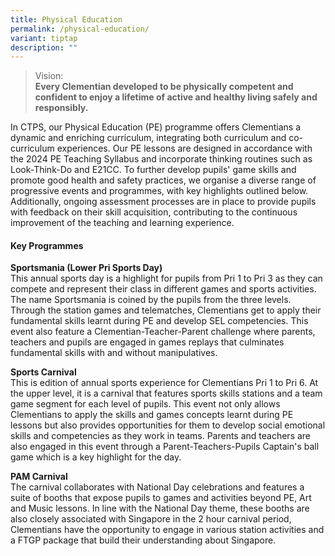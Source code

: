 ```yaml
---
title: Physical Education
permalink: /physical-education/
variant: tiptap
description: ""
---
```

<blockquote>
<p>Vision:
<br><strong>Every Clementian developed to be physically competent and confident to enjoy a lifetime of active and healthy living safely and responsibly.</strong>
</p>
</blockquote>
<p>In CTPS, our Physical Education (PE) programme offers Clementians a dynamic
and enriching curriculum, integrating both curriculum and co-curriculum
experiences. Our PE lessons are designed in accordance with the 2024 PE
Teaching Syllabus and incorporate thinking routines such as Look-Think-Do
and E21CC. To further develop pupils' game skills and promote good health
and safety practices, we organise a diverse range of progressive events
and programmes, with key highlights outlined below. Additionally, ongoing
assessment processes are in place to provide pupils with feedback on their
skill acquisition, contributing to the continuous improvement of the teaching
and learning experience.</p>
<h4><strong>Key Programmes</strong></h4>
<p><strong>Sportsmania (Lower Pri Sports Day)</strong>
<br>This annual sports day is a highlight for pupils from Pri 1 to Pri 3 as
they can compete and represent their class in different games and sports
activities. The name Sportsmania is coined by the pupils from the three
levels. Through the station games and telematches, Clementians get to apply
their fundamental skills learnt during PE and develop SEL competencies.
This event also feature a Clementian-Teacher-Parent challenge where parents,
teachers and pupils are engaged in games replays that culminates fundamental
skills with and without manipulatives.</p>
<p><strong>Sports Carnival</strong>
<br>This is edition of annual sports experience for Clementians Pri 1 to Pri
6. At the upper level, it is a carnival that features sports skills stations
and a team game segment for each level of pupils. This event not only allows
Clementians to apply the skills and games concepts learnt during PE lessons
but also provides opportunities for them to develop social emotional skills
and competencies as they work in teams. Parents and teachers are also engaged
in this event through a Parent-Teachers-Pupils Captain's ball game which
is a key highlight for the day.</p>
<p><strong>PAM Carnival</strong>
<br>The carnival collaborates with National Day celebrations and features
a suite of booths that expose pupils to games and activities beyond PE,
Art and Music lessons. In line with the National Day theme, these booths
are also closely associated with Singapore in the 2 hour carnival period,
Clementians have the opportunity to engage in various station activities
and a FTGP package that build their understanding about Singapore.</p>